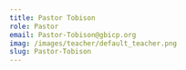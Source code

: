 ```yaml
---
title: Pastor Tobison
role: Pastor
email: Pastor-Tobison@gbicp.org
imag: /images/teacher/default_teacher.png
slug: Pastor-Tobison
---
```

